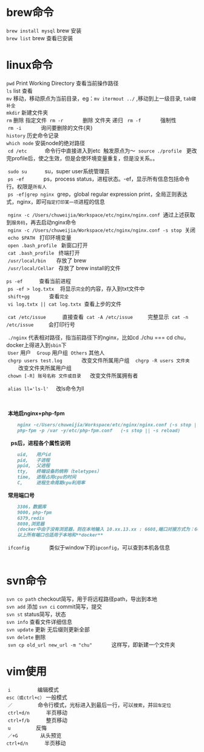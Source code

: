 # brew命令  
  `brew install mysql` brew 安装   
  `brew list`          brew 查看已安装  
  
  
# linux命令  
  `pwd`                Print Working Directory 查看当前操作路径  
  `ls`                 list 查看    
  `mv`                 移动，移动原点为当前目录，eg：`mv itermout ../` ,移动到上一级目录,  `tab键补全`  
  `mkdir`              新建文件夹  
  `rm`                 删除 指定文件 
  `rm -r`              删除 文件夹 递归  
  `rm -f`              强制性  
  `rm -i`              询问要删除的文件(夹)  
  `history`            历史命令记录   
  `which node`         安装node的绝对路径  
  `cd /etc`            命令行中直接进入到etc  触发原点为～
  `source ./profile`   更改完profile后，使之生效，但是会使环境变量重复，但是没关系。。
  
  `sudo su`            su，super user系统管理员    
  `ps -ef`             ps，process status，进程状态。-ef，显示所有信息包括命令行。权限是`所有人`  
  `ps -ef|grep nginx`  grep，global regular expression print，全局正则表达式，nginx，即可`指定打印某一项`进程的信息  
                  
  `nginx -c /Users/chuweijia/Workspace/etc/nginx/nginx.conf`  通过上述获取到`服务码`，再去启动nginx命令  
  `nginx -c /Users/chuweijia/Workspace/etc/nginx/nginx.conf -s stop`  关闭   
  `echo $PATH`   打印环境变量  
  `open .bash_profile`   新窗口打开  
  `cat .bash_profile`    终端打开  
  `/usr/local/bin`       存放了 brew  
  `/usr/local/Cellar`    存放了 brew install的文件  
  
  `ps -ef`               查看当前进程  
  `ps -ef > log.txtx`    将显示`完全`的内容，存入到txt文件中  
  `shift+gg`             查看`完全 `  
  `vi log.txtx || cat log.txtx`  查看上步的文件  
  
  
  `cat /etc/issue`             直接查看
  `cat -A /etc/issue`          完整显示
  `cat -n /etc/issue`          会打印行号
  
  `./nginx` 代表相对路径，指当前路径下的nginx，比如cd ./chu === cd chu，docker上得进入到`sbin`下  
  `User` 用户  
  `Group` 用户组
  `Others` 其他人  
  `chgrp users test.log`             改变文件所属用户组  
  `chgrp -R users 文件夹`             改变文件夹所属用户组  
  `chown [-R] 账号名称 文件或目录`      改变文件所属拥有者  
  
  
  `alias ll='ls-l'`     改ls命令为ll  
  
  
  
   **本地启nginx+php-fpm**  
   
 ```markdown  
     nginx -c/Users/chuweijia/Workspace/etc/nginx/nginx.conf (-s stop || -s reload)
     php-fpm -p /var -y/etc/php-fpm.conf   (-s stop || -s reload)
 ``` 
  
  **ps后，进程各个属性说明**  
  
 ```markdown  
     uid,   用户id
     pid,   子进程  
     ppid,  父进程  
     tty,   终端设备的统称（teletypes）
     time,  进程占用cpu的时间
     C,     进程生命周期cpu利用率
 ```  
 
   **常用端口号**  
  
 ```markdown  
     3306，数据库  
     9000，php-fpm  
     6379,redis  
     8080,浏览器  
     (docker中由于没有浏览器，则在本地输入 10.xx.13.xx : 6608,端口对接方式为：6608->80 即docker启端口6608对接浏览器的80端口)
     以上所有端口也适用于本地和**docker** 
 ```  
  `ifconfig`             类似于window下的`ipconfig`，可以查到本机各信息  
  
  
# svn命令  
  `svn co path`        checkout简写，用于将远程路径path，导出到本地  
  `svn add`            添加
  `svn ci`             commit简写，提交  
  `svn st`             status简写，状态  
  `svn info`           查看文件详细信息  
  `svn update`         更新 无后缀则更新全部  
  `svn delete`         删除    
  `svn cp old_url new_url -m "chu"`              这样写，即新建一个文件夹  
  
# vim使用  
  `i`                  编辑模式  
  `esc（或ctrl+c）`     一般模式  
  `／`                 命令行模式，光标进入到最后一行，可以`搜索`，并`回车定位`  
  `ctrl+d/n`           半页移动  
  `ctrl+f/b`           整页移动  
  `u`                  反悔   
  `／+G`               从头预览  
  `ctrl+d/n`           半页移动
  
  
